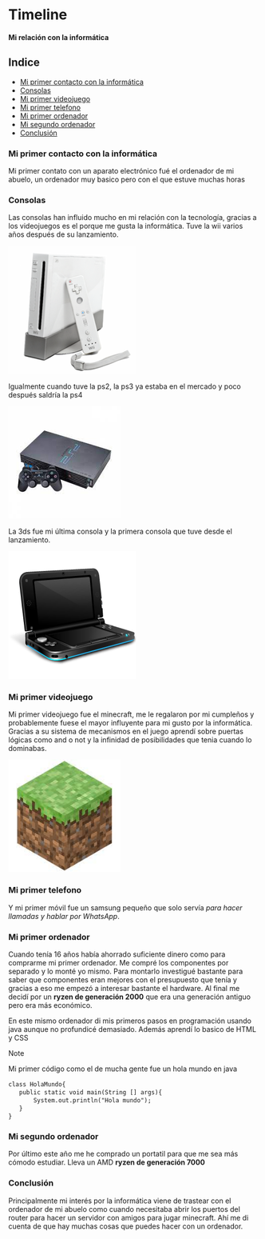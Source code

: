# Timeline
#### Mi relación con la informática

## Indice
* [Mi primer contacto con la informática](#mi-primer-contacto-con-la-informática)
* [Consolas](#consolas)
* [Mi primer videojuego](#mi-primer-videojuego)
* [Mi primer telefono](#mi-primer-telefono)
* [Mi primer ordenador](#mi-primer-telefono)
* [Mi segundo ordenador](#mi-segundo-ordenador)
* [Conclusión](#conclusión)


### Mi primer contacto con la informática
Mi primer contato con un aparato electrónico fué el ordenador de mi abuelo, un ordenador muy basico pero con el que estuve muchas horas

### Consolas
Las consolas han influido mucho en mi relación con la tecnología, gracias a los videojuegos es el porque me gusta la informática.
Tuve la wii varios años después de su lanzamiento.

![WII](WII.png)

Igualmente cuando tuve la ps2, la ps3 ya estaba en el mercado y poco después saldría la ps4

![PS2](PS2.jpg)

La 3ds fue mi última consola y la primera consola que tuve desde el lanzamiento.

![3DS](3DS.png)

### Mi primer videojuego
Mi primer videojuego fue el minecraft, me le regalaron por mi cumpleños y probablemente fuese el mayor influyente para mi gusto por la informática. Gracias a su sistema de mecanismos en el juego aprendí sobre puertas lógicas como and o not y la infinidad de posibilidades que tenia cuando lo dominabas.

![minecraft](minecraft.jpg)

### Mi primer telefono
Y mi primer móvil fue un samsung pequeño que solo servía *para hacer llamadas y hablar por WhatsApp*.

### Mi primer ordenador
Cuando tenía 16 años había ahorrado suficiente dinero como para comprarme mi primer ordenador. Me compré los componentes por separado y lo monté yo mismo.
Para montarlo investigué bastante para saber que componentes eran mejores con el presupuesto que tenía y gracias a eso me empezó a interesar bastante el hardware.
Al final me decidí por un **ryzen de generación 2000** que era una generación antiguo pero era más económico.

En este mismo ordenador di mis primeros pasos en programación usando java aunque no profundicé demasiado. Además aprendí lo basico de HTML y CSS

>[!NOTE]
>
>Mi primer código como el de mucha gente fue un hola mundo en java
>```
>class HolaMundo{
>    public static void main(String [] args){
>        System.out.println("Hola mundo");
>    }
>}
>```
### Mi segundo ordenador
Por último este año me he comprado un portatil para que me sea más cómodo estudiar. Lleva un AMD **ryzen de generación 7000**

### Conclusión
Principalmente mi interés por la informática viene de trastear con el ordenador de mi abuelo como cuando necesitaba abrir los puertos del router para hacer un servidor con amigos para jugar minecraft. Ahí me di cuenta de que hay muchas cosas que puedes hacer con un ordenador.


